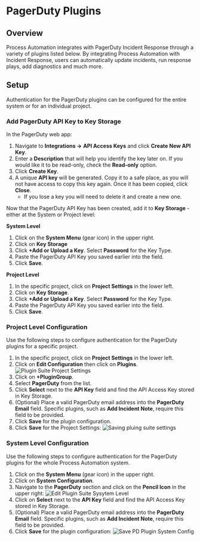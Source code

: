 # PagerDuty Plugins

## Overview

Process Automation integrates with PagerDuty Incident Response through a variety of plugins listed below.
By integrating Process Automation with Incident Response, users can automatically update incidents, run response plays, add diagnostics and much more.

## Setup

Authentication for the PagerDuty plugins can be configured for the entire system or for an individual project.

### Add PagerDuty API Key to Key Storage
In the PagerDuty web app:

1. Navigate to **Integrations ->**  **API Access Keys** and click **Create New API Key**.
2. Enter a **Description** that will help you identify the key later on. If you would like it to be read-only, check the **Read-only** option.
3. Click **Create Key**.
4. A unique **API key** will be generated. Copy it to a safe place, as you will not have access to copy this key again. Once it has been copied, click **Close**.
    * If you lose a key you will need to delete it and create a new one.

Now that the PagerDuty API Key has been created, add it to **Key Storage** - either at the System or Project level:

**System Level**
1. Click on the **System Menu** (gear icon) in the upper right.
2. Click on **Key Storage**
3. Click **+Add or Upload a Key**. Select **Password** for the Key Type.  
4. Paste the PagerDuty API Key you saved earlier into the field.
5. Click **Save**.

**Project Level**
1. In the specific project, click on **Project Settings** in the lower left.
2. Click on **Key Storage**.
3. Click **+Add or Upload a Key**. Select **Password** for the Key Type.
4. Paste the PagerDuty API Key you saved earlier into the field.
5. Click **Save**.

### Project Level Configuration

Use the following steps to configure authentication for the PagerDuty plugins for a specific project.

1. In the specific project, click on **Project Settings** in the lower left.
2. Click on **Edit Configuration** then click on **Plugins**.
![Plugin Suite Project Settings](@assets/img/plugin-groups-project-settings.png)<br>
3. Click on **+PluginGroup**.
4. Select **PagerDuty** from the list.
5. Click **Select** next to the **API Key** field and find the API Access Key stored in Key Storage.
6. (Optional) Place a valid PagerDuty email address into the **PagerDuty Email** field. Specific plugins, such as **Add Incident Note**, require this field to be provided.
7. Click **Save** for the plugin configuration.
8. Click **Save** for the Project Settings:
![Saving pluing suite settings](@assets/img/saving-plugin-suite-settings.png)<br>

### System Level Configuration

Use the following steps to configure authentication for the PagerDuty plugins for the whole Process Automation system.

1. Click on the **System Menu** (gear icon) in the upper right.
2. Click on **System Configuration**.
3. Navigate to the **PagerDuty** section and click on the **Pencil Icon** in the upper right:
![Edit Plugin Suite Sysytem Level](@assets/img/edit-plugin-suite-system-level.png)
4. Click on **Select** next to the **API Key** field and find the API Access Key stored in Key Storage.
5. (Optional) Place a valid PagerDuty email address into the **PagerDuty Email** field. Specific plugins, such as **Add Incident Note**, require this field to be provided.
6. Click **Save** for the plugin configuration:
![Save PD Plugin System Config](@assets/img/save-pd-system-plugin-config.png)
